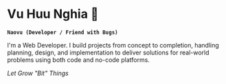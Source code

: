 # Vu Huu Nghia 🐍
**`Naovu (Developer / Friend with Bugs)`**

I'm a Web Developer. I build projects from concept to completion, handling planning, design, and implementation to deliver solutions for real-world problems using both code and no-code platforms.

_Let Grow "Bit" Things_ 

